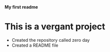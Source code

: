 **My first readme**
# This is a vergant project
* Created the repository called zero day
* Created a README file
